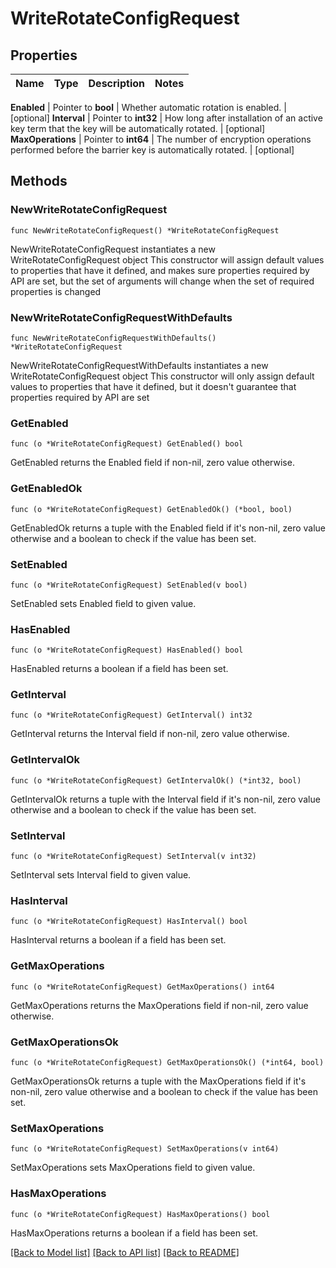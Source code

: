 # WriteRotateConfigRequest


## Properties

Name | Type | Description | Notes
------------ | ------------- | ------------- | -------------


**Enabled** | Pointer to **bool** | Whether automatic rotation is enabled. | [optional] 
**Interval** | Pointer to **int32** | How long after installation of an active key term that the key will be automatically rotated. | [optional] 
**MaxOperations** | Pointer to **int64** | The number of encryption operations performed before the barrier key is automatically rotated. | [optional] 



## Methods


### NewWriteRotateConfigRequest

`func NewWriteRotateConfigRequest() *WriteRotateConfigRequest`

NewWriteRotateConfigRequest instantiates a new WriteRotateConfigRequest object
This constructor will assign default values to properties that have it defined,
and makes sure properties required by API are set, but the set of arguments
will change when the set of required properties is changed

### NewWriteRotateConfigRequestWithDefaults

`func NewWriteRotateConfigRequestWithDefaults() *WriteRotateConfigRequest`

NewWriteRotateConfigRequestWithDefaults instantiates a new WriteRotateConfigRequest object
This constructor will only assign default values to properties that have it defined,
but it doesn't guarantee that properties required by API are set


### GetEnabled

`func (o *WriteRotateConfigRequest) GetEnabled() bool`

GetEnabled returns the Enabled field if non-nil, zero value otherwise.

### GetEnabledOk

`func (o *WriteRotateConfigRequest) GetEnabledOk() (*bool, bool)`

GetEnabledOk returns a tuple with the Enabled field if it's non-nil, zero value otherwise
and a boolean to check if the value has been set.

### SetEnabled

`func (o *WriteRotateConfigRequest) SetEnabled(v bool)`

SetEnabled sets Enabled field to given value.


### HasEnabled

`func (o *WriteRotateConfigRequest) HasEnabled() bool`

HasEnabled returns a boolean if a field has been set.




### GetInterval

`func (o *WriteRotateConfigRequest) GetInterval() int32`

GetInterval returns the Interval field if non-nil, zero value otherwise.

### GetIntervalOk

`func (o *WriteRotateConfigRequest) GetIntervalOk() (*int32, bool)`

GetIntervalOk returns a tuple with the Interval field if it's non-nil, zero value otherwise
and a boolean to check if the value has been set.

### SetInterval

`func (o *WriteRotateConfigRequest) SetInterval(v int32)`

SetInterval sets Interval field to given value.


### HasInterval

`func (o *WriteRotateConfigRequest) HasInterval() bool`

HasInterval returns a boolean if a field has been set.




### GetMaxOperations

`func (o *WriteRotateConfigRequest) GetMaxOperations() int64`

GetMaxOperations returns the MaxOperations field if non-nil, zero value otherwise.

### GetMaxOperationsOk

`func (o *WriteRotateConfigRequest) GetMaxOperationsOk() (*int64, bool)`

GetMaxOperationsOk returns a tuple with the MaxOperations field if it's non-nil, zero value otherwise
and a boolean to check if the value has been set.

### SetMaxOperations

`func (o *WriteRotateConfigRequest) SetMaxOperations(v int64)`

SetMaxOperations sets MaxOperations field to given value.


### HasMaxOperations

`func (o *WriteRotateConfigRequest) HasMaxOperations() bool`

HasMaxOperations returns a boolean if a field has been set.









[[Back to Model list]](../README.md#documentation-for-models) [[Back to API list]](../README.md#documentation-for-api-endpoints) [[Back to README]](../README.md)


